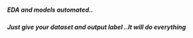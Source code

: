 ##### EDA and models automated..
##### Just give your dataset and output label ..It will do everything
